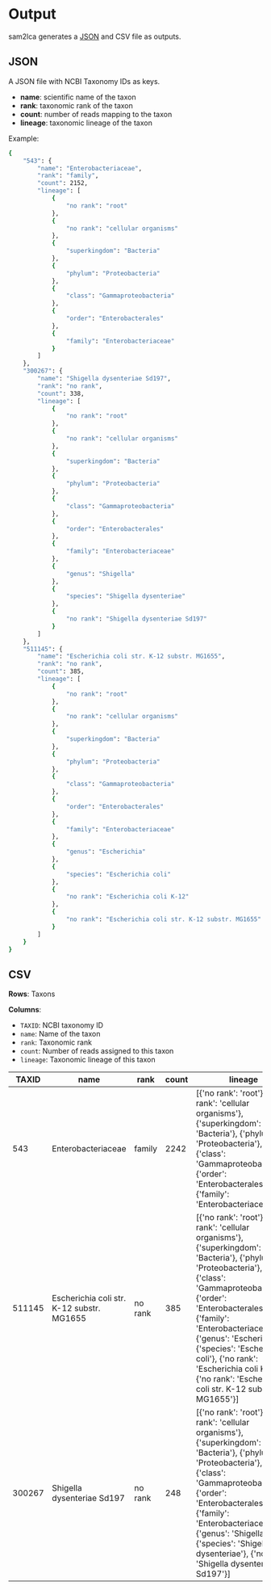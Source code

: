 # Output

sam2lca generates a [JSON](https://www.w3schools.com/python/python_json.asp) and CSV file as outputs.

## JSON

A JSON file with NCBI Taxonomy IDs as keys.

- **name**: scientific name of the taxon
- **rank**: taxonomic rank of the taxon
- **count**: number of reads mapping to the taxon
- **lineage**: taxonomic lineage of the taxon

Example:

```bash
{
    "543": {
        "name": "Enterobacteriaceae",
        "rank": "family",
        "count": 2152,
        "lineage": [
            {
                "no rank": "root"
            },
            {
                "no rank": "cellular organisms"
            },
            {
                "superkingdom": "Bacteria"
            },
            {
                "phylum": "Proteobacteria"
            },
            {
                "class": "Gammaproteobacteria"
            },
            {
                "order": "Enterobacterales"
            },
            {
                "family": "Enterobacteriaceae"
            }
        ]
    },
    "300267": {
        "name": "Shigella dysenteriae Sd197",
        "rank": "no rank",
        "count": 338,
        "lineage": [
            {
                "no rank": "root"
            },
            {
                "no rank": "cellular organisms"
            },
            {
                "superkingdom": "Bacteria"
            },
            {
                "phylum": "Proteobacteria"
            },
            {
                "class": "Gammaproteobacteria"
            },
            {
                "order": "Enterobacterales"
            },
            {
                "family": "Enterobacteriaceae"
            },
            {
                "genus": "Shigella"
            },
            {
                "species": "Shigella dysenteriae"
            },
            {
                "no rank": "Shigella dysenteriae Sd197"
            }
        ]
    },
    "511145": {
        "name": "Escherichia coli str. K-12 substr. MG1655",
        "rank": "no rank",
        "count": 385,
        "lineage": [
            {
                "no rank": "root"
            },
            {
                "no rank": "cellular organisms"
            },
            {
                "superkingdom": "Bacteria"
            },
            {
                "phylum": "Proteobacteria"
            },
            {
                "class": "Gammaproteobacteria"
            },
            {
                "order": "Enterobacterales"
            },
            {
                "family": "Enterobacteriaceae"
            },
            {
                "genus": "Escherichia"
            },
            {
                "species": "Escherichia coli"
            },
            {
                "no rank": "Escherichia coli K-12"
            },
            {
                "no rank": "Escherichia coli str. K-12 substr. MG1655"
            }
        ]
    }
}
```

## CSV

**Rows**: Taxons

**Columns**:

- `TAXID`: NCBI taxonomy ID
- `name`: Name of the taxon
- `rank`: Taxonomic rank
- `count`: Number of reads assigned to this taxon
- `lineage`: Taxonomic lineage of this taxon

| TAXID  | name                                      | rank    | count | lineage                                                                                                                                                                                                                                                                                                                                                                            |
| ------ | ----------------------------------------- | ------- | ----- | ---------------------------------------------------------------------------------------------------------------------------------------------------------------------------------------------------------------------------------------------------------------------------------------------------------------------------------------------------------------------------------- |
| 543    | Enterobacteriaceae                        | family  | 2242  | [{'no rank': 'root'}, {'no rank': 'cellular organisms'}, {'superkingdom': 'Bacteria'}, {'phylum': 'Proteobacteria'}, {'class': 'Gammaproteobacteria'}, {'order': 'Enterobacterales'}, {'family': 'Enterobacteriaceae'}]                                                                                                                                                            |
| 511145 | Escherichia coli str. K-12 substr. MG1655 | no rank | 385   | [{'no rank': 'root'}, {'no rank': 'cellular organisms'}, {'superkingdom': 'Bacteria'}, {'phylum': 'Proteobacteria'}, {'class': 'Gammaproteobacteria'}, {'order': 'Enterobacterales'}, {'family': 'Enterobacteriaceae'}, {'genus': 'Escherichia'}, {'species': 'Escherichia coli'}, {'no rank': 'Escherichia coli K-12'}, {'no rank': 'Escherichia coli str. K-12 substr. MG1655'}] |
| 300267 | Shigella dysenteriae Sd197                | no rank | 248   | [{'no rank': 'root'}, {'no rank': 'cellular organisms'}, {'superkingdom': 'Bacteria'}, {'phylum': 'Proteobacteria'}, {'class': 'Gammaproteobacteria'}, {'order': 'Enterobacterales'}, {'family': 'Enterobacteriaceae'}, {'genus': 'Shigella'}, {'species': 'Shigella dysenteriae'}, {'no rank': 'Shigella dysenteriae Sd197'}]                                                     |